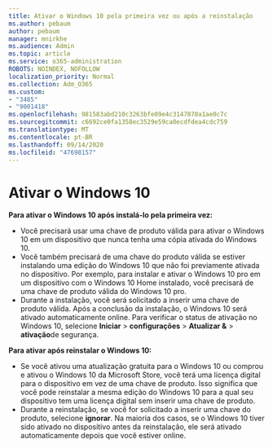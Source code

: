 ```yaml
---
title: Ativar o Windows 10 pela primeira vez ou após a reinstalação
ms.author: pebaum
author: pebaum
manager: mnirkhe
ms.audience: Admin
ms.topic: article
ms.service: o365-administration
ROBOTS: NOINDEX, NOFOLLOW
localization_priority: Normal
ms.collection: Adm_O365
ms.custom:
- "3485"
- "9001418"
ms.openlocfilehash: 981583abd210c3263bfe09e4c3147870a1ae0c7c
ms.sourcegitcommit: c6692ce0fa1358ec3529e59ca0ecdfdea4cdc759
ms.translationtype: MT
ms.contentlocale: pt-BR
ms.lasthandoff: 09/14/2020
ms.locfileid: "47698157"
---
```

# <a name="activate-windows-10"></a>Ativar o Windows 10

**Para ativar o Windows 10 após instalá-lo pela primeira vez:**

- Você precisará usar uma chave de produto válida para ativar o Windows 10 em um dispositivo que nunca tenha uma cópia ativada do Windows 10.
- Você também precisará de uma chave do produto válida se estiver instalando uma edição do Windows 10 que não foi previamente ativada no dispositivo. Por exemplo, para instalar e ativar o Windows 10 pro em um dispositivo com o Windows 10 Home instalado, você precisará de uma chave de produto válida do Windows 10 pro.
- Durante a instalação, você será solicitado a inserir uma chave de produto válida. Após a conclusão da instalação, o Windows 10 será ativado automaticamente online. Para verificar o status de ativação no Windows 10, selecione **Iniciar** >  **configurações**  >  **Atualizar &**  >  **ativação**de segurança.

**Para ativar após reinstalar o Windows 10:**

- Se você ativou uma atualização gratuita para o Windows 10 ou comprou e ativou o Windows 10 da Microsoft Store, você terá uma licença digital para o dispositivo em vez de uma chave de produto. Isso significa que você pode reinstalar a mesma edição do Windows 10 para a qual seu dispositivo tem uma licença digital sem inserir uma chave de produto.
- Durante a reinstalação, se você for solicitado a inserir uma chave do produto, selecione **ignorar**. Na maioria dos casos, se o Windows 10 tiver sido ativado no dispositivo antes da reinstalação, ele será ativado automaticamente depois que você estiver online.
